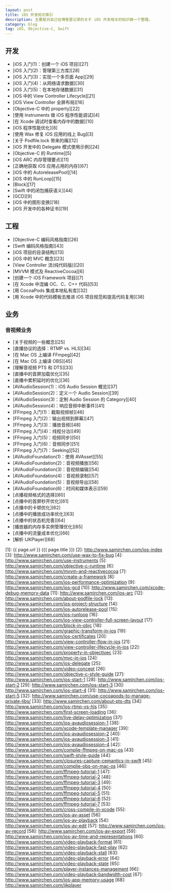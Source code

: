 ```yaml
---
layout: post
title: iOS 开发知识索引
description: 主要是对自己在博客里记录的关于 iOS 开发相关的知识做一个整理。
category: blog
tag: iOS, Objective-C, Swift
---
```




## 开发

- [iOS 入门(1)：创建一个 iOS 项目][27]
- [iOS 入门(2)：管理第三方库][28]
- [iOS 入门(3)：实现一个多页面 App][29]
- [iOS 入门(4)：从网络请求数据][30]
- [iOS 入门(5)：在本地存储数据][31]
- [iOS 中的 View Controller Lifecycle][21]
- [iOS View Controller 全屏布局][16]
- [Objective-C 中的 property][22]
- [使用 Instruments 做 iOS 程序性能调试][4]
- [在 Xcode 调试时查看内存中的数据][10]
- [iOS 程序性能优化][8]
- [使用 Wax 修复 iOS 应用的线上 Bug][3]
- [关于 Podfile.lock 带来的痛][12]
- [iOS 开发中的 Delegate 模式使用示例][24]
- [Objective-C 的 Runtime][5]
- [iOS ARC 内存管理要点][11]
- [正确地获取 iOS 应用占用的内存][67]
- [iOS 中的 AutoreleasePool][14]
- [iOS 中的 RunLoop][15]
- [Block][17]
- [Swift 中的闭包捕获语义][44]
- [GCD][9]
- [iOS 中的图形变换][18]
- [iOS 开发中的各种证书][19]


## 工程

- [Objective-C 编码风格指南][26]
- [Swift 编码风格指南][43]
- [iOS 项目的目录结构][13]
- [iOS 中的 MVC 概念][23]
- [View Controller 流(纯代码版)][20]
- [MVVM 模式及 ReactiveCocoa][6]
- [创建一个 iOS Framework 项目][7]
- [在 Xcode 中混编 OC、C、C++ 代码][53]
- [用 CocoaPods 集成本地私有库][32]
- [用 Xcode 中的代码模板去推进 iOS 项目规范和提高代码复用][38]

<!-- 
- [组件化开发实践][]
-->

## 业务

### 音视频业务

- [关于视频的一些概念][25]
- [直播协议的选择：RTMP vs. HLS][34]
- [在 Mac OS 上编译 FFmpeg][42]
- [在 Mac OS 上编译 OBS][45]
- [理解音视频 PTS 和 DTS][33]
- [直播中的首屏加载优化][35]
- [直播中累积延时的优化][36]
- [AVAudioSession(1)：iOS Audio Session 概览][37]
- [AVAudioSession(2)：定义一个 Audio Session][39]
- [AVAudioSession(3)：定制 Audio Session 的 Category][40]
- [AVAudioSession(4)：响应音频中断事件][41]
- [FFmpeg 入门(1)：截取视频帧][46]
- [FFmpeg 入门(2)：输出视频到屏幕][47]
- [FFmpeg 入门(3)：播放音频][48]
- [FFmpeg 入门(4)：线程分治][49]
- [FFmpeg 入门(5)：视频同步][50]
- [FFmpeg 入门(6)：音频同步][51]
- [FFmpeg 入门(7)：Seeking][52]
- [AVAudioFoundation(1)：使用 AVAsset][55]
- [AVAudioFoundation(2)：音视频播放][56]
- [AVAudioFoundation(3)：音视频编辑][54]
- [AVAudioFoundation(4)：音视频录制][57]
- [AVAudioFoundation(5)：音视频导出][58]
- [AVAudioFoundation(6)：时间和媒体表示][59]
- [点播视频格式的选择][60]
- [点播中的首屏秒开优化][61]
- [点播中的卡顿优化][62]
- [点播中的播放成功率优化][63]
- [点播中的状态机完善][64]
- [播放器的内存多实例管理优化][65]
- [点播中的流量成本优化][66]
- [解析 IJKPlayer][68]



[SamirChen]: http://www.samirchen.com "SamirChen"
[1]: {{ page.url }} ({{ page.title }})
[2]: http://www.samirchen.com/ios-index
[3]: http://www.samirchen.com/use-wax-to-fix-bug
[4]: http://www.samirchen.com/use-instruments
[5]: http://www.samirchen.com/objective-c-runtime
[6]: http://www.samirchen.com/mvvm-and-reactivecocoa
[7]: http://www.samirchen.com/create-a-framework
[8]: http://www.samirchen.com/ios-performance-optimization
[9]: http://www.samirchen.com/ios-gcd
[10]: http://www.samirchen.com/xcode-debug-memory-data
[11]: http://www.samirchen.com/ios-arc
[12]: http://www.samirchen.com/about-podfile-lock
[13]: http://www.samirchen.com/ios-project-structure
[14]: http://www.samirchen.com/ios-autorelease-pool
[15]: http://www.samirchen.com/ios-runloop
[16]: http://www.samirchen.com/ios-view-controller-full-screen-layout
[17]: http://www.samirchen.com/block-in-objc
[18]: http://www.samirchen.com/graphic-transform-in-ios
[19]: http://www.samirchen.com/ios-certificates
[20]: http://www.samirchen.com/view-controller-flow-in-ios
[21]: http://www.samirchen.com/view-controller-lifecycle-in-ios
[22]: http://www.samirchen.com/property-in-objectivec
[23]: http://www.samirchen.com/mvc-in-ios
[24]: http://www.samirchen.com/ios-delegate
[25]: http://www.samirchen.com/video-concept
[26]: http://www.samirchen.com/objective-c-style-guide
[27]: http://www.samirchen.com/ios-start-1
[28]: http://www.samirchen.com/ios-start-2
[29]: http://www.samirchen.com/ios-start-3
[30]: http://www.samirchen.com/ios-start-4
[31]: http://www.samirchen.com/ios-start-5
[32]: http://www.samirchen.com/use-cocoapods-to-manage-private-libs/
[33]: http://www.samirchen.com/about-pts-dts
[34]: http://www.samirchen.com/ios-rtmp-vs-hls
[35]: http://www.samirchen.com/first-screen-loading
[36]: http://www.samirchen.com/live-delay-optimization
[37]: http://www.samirchen.com/ios-avaudiosession-1
[38]: http://www.samirchen.com/xcode-template-manager
[39]: http://www.samirchen.com/ios-avaudiosession-2
[40]: http://www.samirchen.com/ios-avaudiosession-3
[41]: http://www.samirchen.com/ios-avaudiosession-4
[42]: http://www.samirchen.com/complie-ffmpeg-on-mac-os
[43]: http://www.samirchen.com/swift-style-guide
[44]: http://www.samirchen.com/closures-capture-cemantics-in-swift
[45]: http://www.samirchen.com/complie-obs-on-mac-os
[46]: http://www.samirchen.com/ffmpeg-tutorial-1
[47]: http://www.samirchen.com/ffmpeg-tutorial-2
[48]: http://www.samirchen.com/ffmpeg-tutorial-3
[49]: http://www.samirchen.com/ffmpeg-tutorial-4
[50]: http://www.samirchen.com/ffmpeg-tutorial-5
[51]: http://www.samirchen.com/ffmpeg-tutorial-6
[52]: http://www.samirchen.com/ffmpeg-tutorial-7
[53]: http://www.samirchen.com/cross-compile-in-xcode
[55]: http://www.samirchen.com/ios-av-asset
[56]: http://www.samirchen.com/ios-av-playback
[54]: http://www.samirchen.com/ios-av-edit
[57]: http://www.samirchen.com/ios-av-record
[58]: http://www.samirchen.com/ios-av-export
[59]: http://www.samirchen.com/ios-av-time-and-representations
[60]: http://www.samirchen.com/video-playback-format
[61]: http://www.samirchen.com/video-playback-fast-play
[62]: http://www.samirchen.com/video-playback-stall
[63]: http://www.samirchen.com/video-playback-error
[64]: http://www.samirchen.com/video-playback-state
[65]: http://www.samirchen.com/player-instances-management
[66]: http://www.samirchen.com/video-playback-bandwidth-cost
[67]: http://www.samirchen.com/ios-app-memory-usage
[68]: http://www.samirchen.com/ijkplayer
